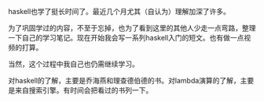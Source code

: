 haskell也学了挺长时间了。最近几个月尤其（自认为）理解加深了许多。

为了巩固学过的内容，不至于忘掉，也为了看到这里的其他人少走一点弯路，整理一下自己的学习笔记。现在开始我会写一系列haskell入门的短文。也有做一点视频的打算。

当然，这个过程中我自己也仍需继续学习。

对haskell的了解，主要是乔海燕和理查德伯德的书。对lambda演算的了解，主要是来自搜索引擎。有时间会把看过的书列一下。

